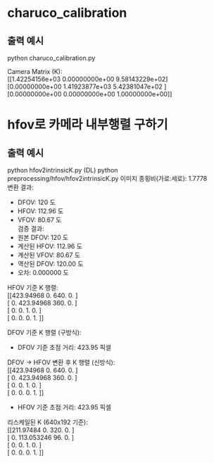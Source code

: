 # charuco_calibration
## 출력 예시
python charuco_calibration.py
   
Camera Matrix (K):  
 [[1.42254156e+03 0.00000000e+00 9.58143229e+02]  
 [0.00000000e+00 1.41923877e+03 5.42381047e+02 ]  
 [0.00000000e+00 0.00000000e+00 1.00000000e+00]]  
  
  
# hfov로 카메라 내부행렬 구하기
## 출력 예시
python hfov2intrinsicK.py
(DL) python preprocessing/hfov/hfov2intrinsicK.py
이미지 종횡비(가로:세로): 1.7778  
변환 결과:  
- DFOV: 120 도  
- HFOV: 112.96 도  
- VFOV: 80.67 도  
검증 결과:   
- 원본 DFOV: 120 도  
- 계산된 HFOV: 112.96 도  
- 계산된 VFOV: 80.67 도  
- 역산된 DFOV: 120.00 도  
- 오차: 0.000000  도  
   
HFOV 기준 K 행렬:  
[[423.94968   0.      640.        0.     ]  
 [  0.      423.94968 360.        0.     ]  
 [  0.        0.        1.        0.     ]  
 [  0.        0.        0.        1.     ]]  
  
DFOV 기준 K 행렬 (구방식):  
- DFOV 기준 초점 거리: 423.95 픽셀  

DFOV -> HFOV 변환 후 K 행렬 (신방식):  
[[423.94968   0.      640.        0.     ]  
 [  0.      423.94968 360.        0.     ]  
 [  0.        0.        1.        0.     ]  
 [  0.        0.        0.        1.     ]]  
- HFOV 기준 초점 거리: 423.95 픽셀  

리스케일된 K (640x192 기준):  
[[211.97484    0.       320.         0.      ]  
 [  0.       113.053246  96.         0.      ]  
 [  0.         0.         1.         0.      ]  
 [  0.         0.         0.         1.      ]]  